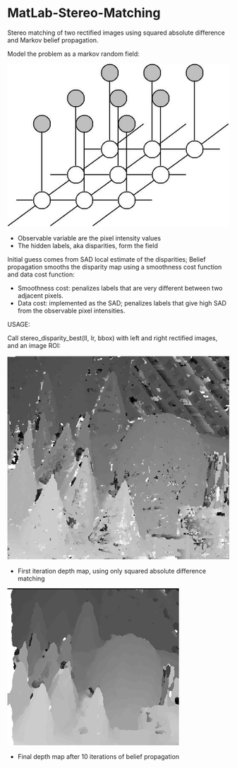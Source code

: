 # MatLab-Stereo-Matching
Stereo matching of two rectified images using squared absolute difference and Markov belief propagation.

Model the problem as a markov random field:

![Alt text](mrf.jpg)
- Observable variable are the pixel intensity values
- The hidden labels, aka disparities, form the field 

Initial guess comes from SAD local estimate of the disparities;
Belief propagation smooths the disparity map using a smoothness cost function and data cost function:

- Smoothness cost: penalizes labels that are very different between two adjacent pixels.
- Data cost: implemented as the SAD; penalizes labels that give high SAD from the observable pixel intensities.


USAGE:

Call stereo_disparity_best(Il, Ir, bbox) with left and right rectified images, and an image ROI:

![Alt text](cones.png)
- First iteration depth map, using only squared absolute difference matching

![Alt text](conesv2.png)
- Final depth map after 10 iterations of belief propagation
